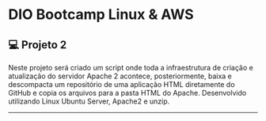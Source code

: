 # DIO Bootcamp Linux & AWS

## 💻 Projeto 2
Neste projeto será criado um script onde toda a infraestrutura de criação e atualização do servidor Apache 2 acontece, posteriormente, baixa e descompacta um repositório de uma aplicação HTML diretamente do GitHub e copia os arquivos para a pasta HTML do Apache.
Desenvolvido utilizando Linux Ubuntu Server, Apache2 e unzip.

<hr/>
